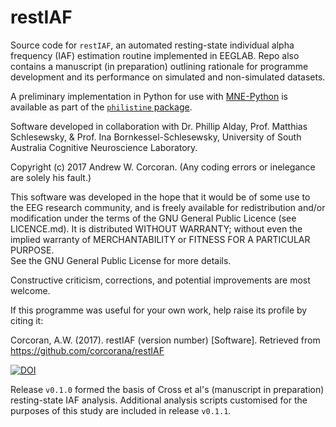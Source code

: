 # restIAF
Source code for `restIAF`, an automated resting-state individual alpha frequency (IAF) estimation routine implemented in EEGLAB. 
Repo also contains a manuscript (in preparation) outlining rationale for programme development and its performance on simulated and non-simulated datasets.

A preliminary implementation in Python for use with [MNE-Python](https://martinos.org/mne/) is available as part of the [`philistine` package](https://gitlab.com/palday/philistine).

Software developed in collaboration with Dr. Phillip Alday, Prof. Matthias Schlesewsky, & Prof. Ina Bornkessel-Schlesewsky, University of South Australia Cognitive Neuroscience Laboratory.

Copyright (c) 2017 Andrew W. Corcoran.
(Any coding errors or inelegance are solely his fault.)

This software was developed in the hope that it would be of some use to the EEG research community, and is freely available for redistribution and/or modification under the terms of the GNU General Public Licence (see LICENCE.md). 
It is distributed WITHOUT WARRANTY; without even the implied warranty of MERCHANTABILITY or FITNESS FOR A PARTICULAR PURPOSE.  
See the GNU General Public License for more details.

Constructive criticism, corrections, and potential improvements are most welcome.

If this programme was useful for your own work, help raise its profile by citing it: 

Corcoran, A.W. (2017). restIAF (version number) [Software]. Retrieved from https://github.com/corcorana/restIAF

[![DOI](https://zenodo.org/badge/80904585.svg)](https://zenodo.org/badge/latestdoi/80904585)


Release `v0.1.0` formed the basis of Cross et al's (manuscript in preparation) resting-state IAF analysis. 
Additional analysis scripts customised for the purposes of this study are included in release `v0.1.1`.
